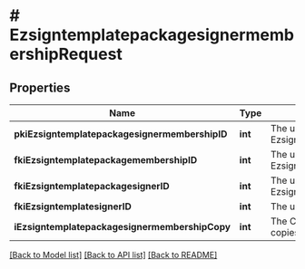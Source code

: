 # # EzsigntemplatepackagesignermembershipRequest

## Properties

Name | Type | Description | Notes
------------ | ------------- | ------------- | -------------
**pkiEzsigntemplatepackagesignermembershipID** | **int** | The unique ID of the Ezsigntemplatepackagesignermembership | [optional]
**fkiEzsigntemplatepackagemembershipID** | **int** | The unique ID of the Ezsigntemplatepackagemembership |
**fkiEzsigntemplatepackagesignerID** | **int** | The unique ID of the Ezsigntemplatepackagesigner |
**fkiEzsigntemplatesignerID** | **int** | The unique ID of the Ezsigntemplatesigner |
**iEzsigntemplatepackagesignermembershipCopy** | **int** | The Copy number in case of multiple copies. | [optional]

[[Back to Model list]](../../README.md#models) [[Back to API list]](../../README.md#endpoints) [[Back to README]](../../README.md)

